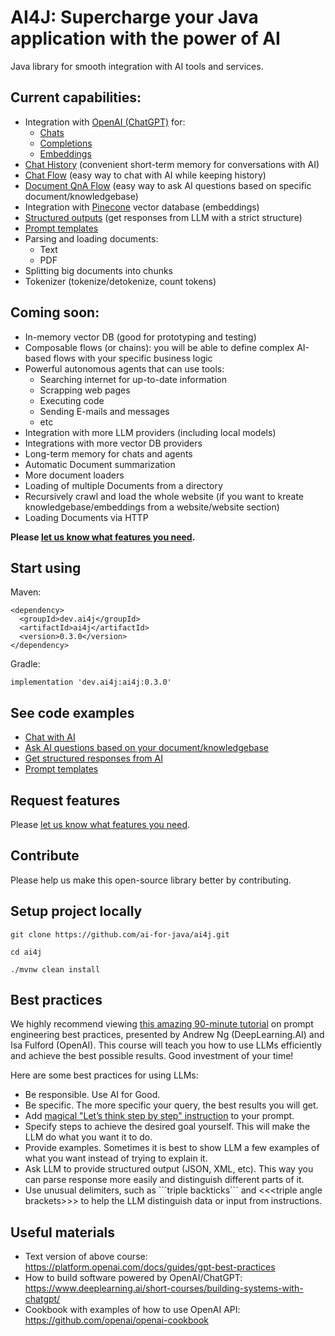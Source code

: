 # AI4J: Supercharge your Java application with the power of AI

Java library for smooth integration with AI tools and services.

## Current capabilities:
- Integration with [OpenAI (ChatGPT)](https://platform.openai.com/docs/introduction) for:
  - [Chats](https://platform.openai.com/docs/guides/chat)
  - [Completions](https://platform.openai.com/docs/guides/completion)
  - [Embeddings](https://platform.openai.com/docs/guides/embeddings)
- [Chat History](https://github.com/ai-for-java/ai4j-examples/blob/master/src/main/java/ChatExamples.java) (convenient short-term memory for conversations with AI)
- [Chat Flow](https://github.com/ai-for-java/ai4j-examples/blob/master/src/main/java/ChatExamples.java) (easy way to chat with AI while keeping history)
- [Document QnA Flow](https://github.com/ai-for-java/ai4j-examples/blob/master/src/main/java/DocumentQnAExamples.java) (easy way to ask AI questions based on specific document/knowledgebase)
- Integration with [Pinecone](https://docs.pinecone.io/docs/overview) vector database (embeddings)
- [Structured outputs](https://github.com/ai-for-java/ai4j-examples/blob/master/src/main/java/StructuredOutputExamples.java) (get responses from LLM with a strict structure)
- [Prompt templates](https://github.com/ai-for-java/ai4j-examples/blob/master/src/main/java/PromptTemplateExamples.java)
- Parsing and loading documents:
  - Text
  - PDF
- Splitting big documents into chunks
- Tokenizer (tokenize/detokenize, count tokens)

## Coming soon:
- In-memory vector DB (good for prototyping and testing)
- Composable flows (or chains): you will be able to define complex AI-based flows with your specific business logic
- Powerful autonomous agents that can use tools:
  - Searching internet for up-to-date information
  - Scrapping web pages
  - Executing code
  - Sending E-mails and messages
  - etc
- Integration with more LLM providers (including local models)
- Integrations with more vector DB providers
- Long-term memory for chats and agents
- Automatic Document summarization
- More document loaders
- Loading of multiple Documents from a directory
- Recursively crawl and load the whole website (if you want to kreate knowledgebase/embeddings from a website/website section)
- Loading Documents via HTTP

**Please [let us know what features you need](https://github.com/ai-for-java/ai4j/issues/new).**

## Start using
Maven:
```
<dependency>
  <groupId>dev.ai4j</groupId>
  <artifactId>ai4j</artifactId>
  <version>0.3.0</version>
</dependency>
```

Gradle:
```
implementation 'dev.ai4j:ai4j:0.3.0'
```

## See code examples
- [Chat with AI](https://github.com/ai-for-java/ai4j-examples/blob/master/src/main/java/ChatExamples.java)
- [Ask AI questions based on your document/knowledgebase](https://github.com/ai-for-java/ai4j-examples/blob/master/src/main/java/DocumentQnAExamples.java)
- [Get structured responses from AI](https://github.com/ai-for-java/ai4j-examples/blob/master/src/main/java/StructuredOutputExamples.java)
- [Prompt templates](https://github.com/ai-for-java/ai4j-examples/blob/master/src/main/java/PromptTemplateExamples.java)

## Request features
Please [let us know what features you need](https://github.com/ai-for-java/ai4j/issues/new). 

## Contribute
Please help us make this open-source library better by contributing.

## Setup project locally
```
git clone https://github.com/ai-for-java/ai4j.git

cd ai4j

./mvnw clean install
```

## Best practices
We highly recommend viewing [this amazing 90-minute tutorial](https://www.deeplearning.ai/short-courses/chatgpt-prompt-engineering-for-developers/) on prompt engineering best practices, presented by Andrew Ng (DeepLearning.AI) and Isa Fulford (OpenAI).
This course will teach you how to use LLMs efficiently and achieve the best possible results. Good investment of your time!

Here are some best practices for using LLMs:
- Be responsible. Use AI for Good.
- Be specific. The more specific your query, the best results you will get.
- Add [magical "Let’s think step by step" instruction](https://arxiv.org/pdf/2205.11916.pdf) to your prompt.
- Specify steps to achieve the desired goal yourself. This will make the LLM do what you want it to do.
- Provide examples. Sometimes it is best to show LLM a few examples of what you want instead of trying to explain it.
- Ask LLM to provide structured output (JSON, XML, etc). This way you can parse response more easily and distinguish different parts of it.
- Use unusual delimiters, such as \```triple backticks``` and \<<<triple angle brackets\>>> to help the LLM distinguish data or input from instructions.

## Useful materials
- Text version of above course: https://platform.openai.com/docs/guides/gpt-best-practices
- How to build software powered by OpenAI/ChatGPT: https://www.deeplearning.ai/short-courses/building-systems-with-chatgpt/
- Cookbook with examples of how to use OpenAI API: https://github.com/openai/openai-cookbook

